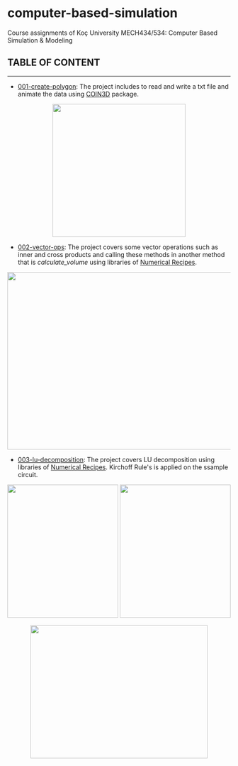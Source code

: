 # computer-based-simulation
Course assignments of Koç University MECH434/534: Computer Based Simulation &amp; Modeling
## TABLE OF CONTENT
---
* [001-create-polygon](https://github.com/gamzekecibas/computer-based-simulation/tree/main/001-create-polygon): The project includes to read and write a txt file and animate the data using [COIN3D](https://github.com/coin3d) package.    
<p align="center">
  <img width="300" height="300" src="https://user-images.githubusercontent.com/60810553/157274086-dd01aac0-d02c-4c2b-9070-3ae3c33baced.gif">
</p>

* [002-vector-ops](https://github.com/gamzekecibas/computer-based-simulation/tree/main/002-vector-ops): The project covers some vector operations such as inner and cross products and calling these methods in another method that is *calculate_volume* using libraries of [Numerical Recipes](http://numerical.recipes/).  
<p align="center">
  <img width="1000" height="400" src="https://user-images.githubusercontent.com/60810553/158355791-96487c2f-c304-4497-8ad4-ecf4301bccb5.png">
</p>

* [003-lu-decomposition](): The project covers LU decomposition using libraries of [Numerical Recipes](http://numerical.recipes/). Kirchoff Rule's is applied on the ssample circuit.    
<p align="center">
  <img width="250" height="300" src="https://user-images.githubusercontent.com/60810553/159135207-693c79fa-6e1b-449f-9a02-74d6b96a17dd.png">  
  <img width="250" height="300" src="https://user-images.githubusercontent.com/60810553/159135289-54503ea9-2189-42b0-993b-16efa2049abc.png">
<p align="center">
  <img width="400" height="300" src="https://user-images.githubusercontent.com/60810553/159135544-423c29ed-f4e0-4066-a82f-7be7893fc9f6.png">
</p>
